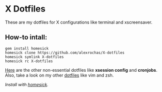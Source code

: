 # X Dotfiles

These are my dotfiles for X configurations like terminal and xscreensaver.

## How-to intall:

```
gem install homesick
homesick clone https://github.com/alexrochas/X-dotfiles
homesick symlink X-dotfiles
homesick rc X-dotfiles
```

[Here](https://gist.github.com/alexrochas/45590646bfd89c9762c94e72bd860990) are the other non-essential dotfiles like **xsession config** and **cronjobs**.
Also, take a look on my other [dotfiles](https://github.com/alexrochas/dotfiles/) like vim and zsh.

*Install with [homesick](https://github.com/technicalpickles/homesick).*
